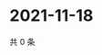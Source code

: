 # 2021-11-18

共 0 条

<!-- BEGIN WEIBO -->
<!-- 最后更新时间 Thu Nov 18 2021 15:13:46 GMT+0800 (China Standard Time) -->

<!-- END WEIBO -->
